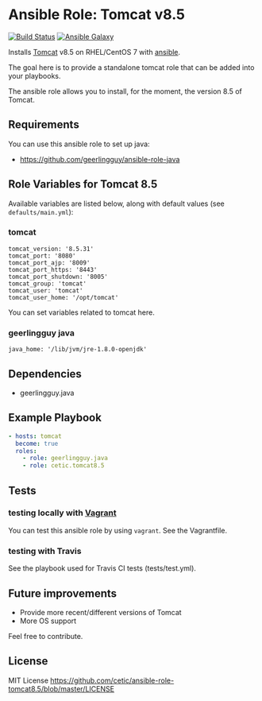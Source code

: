 # Ansible Role: Tomcat v8.5

[![Build Status](https://travis-ci.org/cetic/ansible-role-tomcat8.5.svg?branch=master)](https://travis-ci.org/cetic/ansible-role-tomcat8.5)
[![Ansible Galaxy](https://img.shields.io/badge/galaxy-_cetic.tomcat8.5-blue.svg)](https://galaxy.ansible.com/cetic/tomcat8.5/)

Installs [Tomcat](http://tomcat.apache.org/) v8.5 on RHEL/CentOS 7 with [ansible](http://www.ansible.com/home).

The goal here is to provide a standalone tomcat role that can be added into your playbooks.

The ansible role allows you to install, for the moment, the version 8.5 of Tomcat.

## Requirements

You can use this ansible role to set up java:
* https://github.com/geerlingguy/ansible-role-java

## Role Variables for Tomcat 8.5

Available variables are listed below, along with default values (see `defaults/main.yml`):

### tomcat

	tomcat_version: '8.5.31'
	tomcat_port: '8080'
	tomcat_port_ajp: '8009'
	tomcat_port_https: '8443'
	tomcat_port_shutdown: '8005'
	tomcat_group: 'tomcat'
	tomcat_user: 'tomcat'
	tomcat_user_home: '/opt/tomcat'
	
You can set variables related to tomcat here.
	
### geerlingguy java

	java_home: '/lib/jvm/jre-1.8.0-openjdk'
	
## Dependencies

  - geerlingguy.java

## Example Playbook

```yaml
- hosts: tomcat
  become: true
  roles:
    - role: geerlingguy.java
    - role: cetic.tomcat8.5
```

## Tests

### testing locally with [Vagrant](https://www.vagrantup.com/)

You can test this ansible role by using `vagrant`. See the Vagrantfile.

### testing with Travis

See the playbook used for Travis CI tests (tests/test.yml).

## Future improvements

*  Provide more recent/different versions of Tomcat
*  More OS support

Feel free to contribute.

## License

MIT License https://github.com/cetic/ansible-role-tomcat8.5/blob/master/LICENSE

